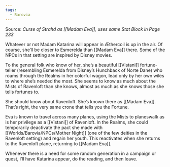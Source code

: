 ```yaml
---
tags:
  - Barovia
---
```


Source: *Curse of Strahd as [[Madam Eva]], uses same Stat Block in Page 233*

Whatever or not Madam Katarina will appear in Æthercoil is up in the air. Of course, she’ll be closer to Esmerelda than [[Madam Eva]] there. Some of the NPCs in that setting are inspired by Disney movies.

To the general folk who know of her, she’s a beautiful [[Vistani]] fortune-teller (resembling Esmerelda from Disney’s Hunchback of Norte Dane) who roams through the Realms in her colorful wagon, lead only by her own wiles to where she’s needed the most. She seems to know as much about the Mists of Ravenloft than she knows, almost as much as she knows those she tells fortunes to.

She should know about Ravenloft. She’s known there as [[Madam Eva]]. That’s right, the very same crone that tells you the Fortune.

Eva is known to travel across many planes, using the Mists to planeswalk as is her privilege as a [[Vistani]] of Ravenloft. In the Realms, she could temporarily deactivate the pact she made with [[Worlds/Barovia/NPCs/Mother Night]] (one of the few deities in the Ravenloft setting) and regain her youth. This reactivates when she returns to the Ravenloft plane, returning to [[Madam Eva]].

Whenever there is a need for some random generation in a campaign or quest, I’ll have Katarina appear, do the reading, and then leave.
